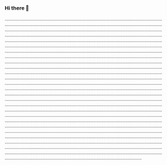 ### Hi there 👋

....................................................................................................................................................................................................................................................................................................................................................................................................................................................................................................................................................................................................................................................................................................................................................................................................................................................................................................................................................................................................................................................................................................................................................................................................................................................................................................................................................................................................................................................................................................................................................................................................................................................................................................................................................................................................................................................................................................................................................................................................................................................................................................................................................................................................................................................................................................................................................................................................................................................................................................................................................................................................................................................................................................................................................................................................................................................................................................................................................................................................................................................................................................................................................................................................................................................................................................................................................................................................................................................................